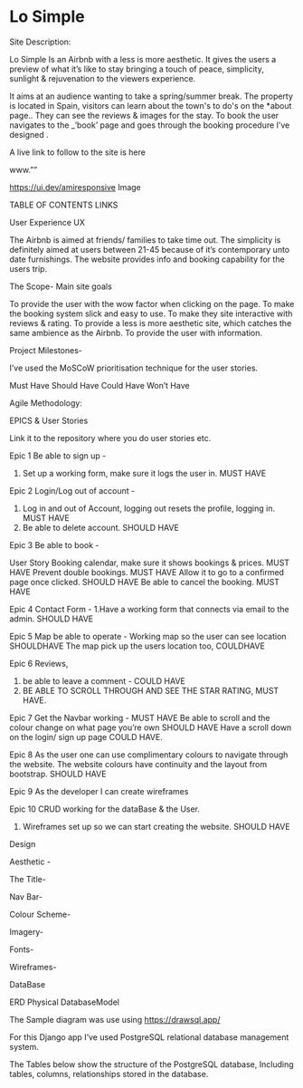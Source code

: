# Lo Simple
Site Description:

Lo Simple Is an Airbnb with a less is more aesthetic.
It gives the users a preview of what it’s like to stay bringing a touch of peace, simplicity, sunlight & rejuvenation to the viewers experience.

It aims at an audience wanting to take a spring/summer break.
The property is located in Spain, visitors can learn about the town's to do's on the \*about page..
They can see the reviews & images for the stay. To book the user navigates to the \_’book’ page and goes through the booking procedure I’ve designed .

A live link to follow to the site is here

www.””

https://ui.dev/amiresponsive Image

TABLE OF CONTENTS LINKS

User Experience UX

The Airbnb is aimed at friends/ families to take time out.
The simplicity is definitely aimed at users between 21-45 because of it’s contemporary unto date furnishings.
The website provides info and booking capability for the users trip.

The Scope-
Main site goals

To provide the user with the wow factor when clicking on the page.
To make the booking system slick and easy to use.
To make they site interactive with reviews & rating.
To provide a less is more aesthetic site, which catches the same ambience as the Airbnb.
To provide the user with information.

Project Milestones-

I’ve used the MoSCoW prioritisation technique for the user stories.

Must Have
Should Have
Could Have
Won’t Have

Agile Methodology:

EPICS & User Stories

Link it to the repository where you do user stories etc.

Epic 1
Be able to sign up -

1. Set up a working form, make sure it logs the user in. MUST HAVE

Epic 2
Login/Log out of account -

1. Log in and out of Account, logging out resets the profile, logging in. MUST HAVE
2. Be able to delete account. SHOULD HAVE

Epic 3
Be able to book -

User Story
Booking calendar, make sure it shows bookings & prices. MUST HAVE
Prevent double bookings. MUST HAVE
Allow it to go to a confirmed page once clicked. SHOULD HAVE
Be able to cancel the booking. MUST HAVE

Epic 4
Contact Form -
1.Have a working form that connects via email to the admin. SHOULD HAVE

Epic 5
Map be able to operate -
Working map so the user can see location SHOULDHAVE
The map pick up the users location too, COULDHAVE

Epic 6
Reviews,

1. be able to leave a comment - COULD HAVE
2. BE ABLE TO SCROLL THROUGH AND SEE THE STAR RATING, MUST HAVE.

Epic 7
Get the Navbar working - MUST HAVE
Be able to scroll and the colour change on what page you’re own SHOULD HAVE
Have a scroll down on the login/ sign up page COULD HAVE.

Epic 8
As the user one can use complimentary colours to navigate through the website.
The website colours have continuity and the layout from bootstrap. SHOULD HAVE

Epic 9
As the developer I can create wireframes

Epic 10
CRUD working for the dataBase & the User.

1. Wireframes set up so we can start creating the website. SHOULD HAVE

Design

Aesthetic -

The Title-

Nav Bar-

Colour Scheme-

Imagery-

Fonts-

Wireframes-

DataBase

ERD Physical DatabaseModel

The Sample diagram was use using https://drawsql.app/

For this Django app I’ve used PostgreSQL relational database management system.

The Tables below show the structure of the PostgreSQL database,
Including tables, columns, relationships stored in the database.
